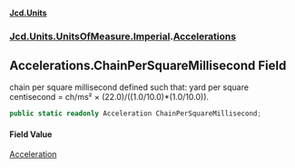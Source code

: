 #### [Jcd.Units](index 'index')
### [Jcd.Units.UnitsOfMeasure.Imperial](Jcd.Units.UnitsOfMeasure.Imperial 'Jcd.Units.UnitsOfMeasure.Imperial').[Accelerations](Accelerations 'Jcd.Units.UnitsOfMeasure.Imperial.Accelerations')

## Accelerations.ChainPerSquareMillisecond Field

chain per square millisecond defined such that: yard per square centisecond = ch/ms² ×
(22.0)/((1.0/10.0)*(1.0/10.0)).

```csharp
public static readonly Acceleration ChainPerSquareMillisecond;
```

#### Field Value
[Acceleration](Acceleration 'Jcd.Units.UnitTypes.Acceleration')